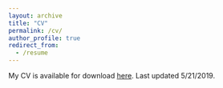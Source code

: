 ```yaml
---
layout: archive
title: "CV"
permalink: /cv/
author_profile: true
redirect_from:
  - /resume
---
```


My CV is available for download [here](http://lgw2.github.io/files/williams_cv.pdf).
Last updated 5/21/2019.
